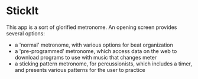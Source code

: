 # StickIt
This app is a sort of glorified metronome. An opening screen provides several options:
* a 'normal' metronome, with various options for beat organization
* a 'pre-programmed' metronome, which access data on the web to download programs to use with music that changes meter
* a sticking pattern metronome, for percussionists, which includes a timer, and presents various patterns for the user to practice

